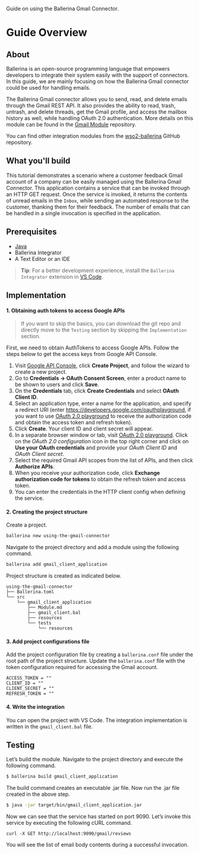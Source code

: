 Guide on using the Ballerina Gmail Connector.

# Guide Overview

## About

Ballerina is an open-source programming language that empowers developers to integrate their system easily with the support of connectors. In this guide, we are mainly focusing on how the Ballerina Gmail connector could be used for handling emails.

The Ballerina Gmail connector allows you to send, read, and delete emails through the Gmail REST API. It also provides the ability to read, trash, untrash, and delete threads, get the Gmail profile, and access the mailbox history as well, while handling OAuth 2.0 authentication. More details on this module can be found in the [Gmail Module](https://github.com/wso2-ballerina/module-gmail/blob/master/Readme.md) repository.

You can find other integration modules from the [wso2-ballerina](https://github.com/wso2-ballerina) GitHub repository.

## What you'll build
This tutorial demonstrates a scenario where a customer feedback Gmail account of a company can be easily managed using the Ballerina Gmail Connector. This application contains a service that can be invoked through an HTTP GET request. Once the service is invoked, it returns the contents of unread emails in the `Inbox`, while sending an automated response to the customer, thanking them for their feedback. The number of emails that can be handled in a single invocation is specified in the application.

## Prerequisites
- [Java](https://www.oracle.com/technetwork/java/index.html)
- Ballerina Integrator
- A Text Editor or an IDE
> **Tip**: For a better development experience, install the `Ballerina Integrator` extension in [VS Code](https://code.visualstudio.com/).

## Implementation

#### 1. Obtaining auth tokens to access Google APIs

> If you want to skip the basics, you can download the git repo and directly move to the `Testing` section by skipping the `Implementation` section.

First, we need to obtain AuthTokens to access Google APIs. Follow the steps below to get the access keys from Google API Console.

1. Visit [Google API Console](https://console.developers.google.com), click **Create Project**, and follow the wizard to create a new project.
2. Go to **Credentials -> OAuth Consent Screen**, enter a product name to be shown to users and click **Save**.
3. On the **Credentials** tab, click **Create Credentials** and select **OAuth Client ID**.
4. Select an application type, enter a name for the application, and specify a redirect URI (enter https://developers.google.com/oauthplayground, if you want to use [OAuth 2.0 playground](https://developers.google.com/oauthplayground) to receive the authorization code and obtain the access token and refresh token).
5. Click **Create**. Your client ID and client secret will appear.
6. In a separate browser window or tab, visit [OAuth 2.0 playground](https://developers.google.com/oauthplayground). Click on the _OAuth 2.0 configuration_ icon in the top right corner and click on **Use your OAuth credentials** and provide your _OAuth Client ID_ and _OAuth Client secret_.
7. Select the required Gmail API scopes from the list of APIs, and then click **Authorize APIs**.
8. When you receive your authorization code, click **Exchange authorization code for tokens** to obtain the refresh token and access token.
9. You can enter the credentials in the HTTP client config when defining the service.

#### 2. Creating the project structure

Create a project.
```bash
ballerina new using-the-gmail-connector
```
Navigate to the project directory and add a module using the following command.
```bash
ballerina add gmail_client_application
```
Project structure is created as indicated below.
```
using-the-gmail-connector
├── Ballerina.toml
└── src
    └── gmail_client_application
        ├── Module.md
        ├── gmail_client.bal
        ├── resources
        └── tests
            └── resources
```

#### 3. Add project configurations file

Add the project configuration file by creating a `ballerina.conf` file under the root path of the project structure.
Update the `ballerina.conf` file with the token configuration required for accessing the Gmail account.
```
ACCESS_TOKEN = ""
CLIENT_ID = ""
CLIENT_SECRET = ""
REFRESH_TOKEN = ""
```

#### 4. Write the integration

You can open the project with VS Code. The integration implementation is written in the `gmail_client.bal` file.

## Testing

Let’s build the module. Navigate to the project directory and execute the following command.

```bash
$ ballerina build gmail_client_application
```

The build command creates an executable .jar file. Now run the .jar file created in the above step.

```bash
$ java -jar target/bin/gmail_client_application.jar
```
Now we can see that the service has started on port 9090. Let’s invoke this service by executing the following cURL command.
```
curl -X GET http://localhost:9090/gmail/reviews
```
You will see the list of email body contents during a successful invocation.
